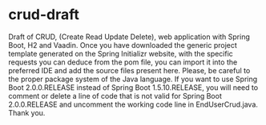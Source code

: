 # crud-draft
Draft of CRUD, (Create Read Update Delete), web application with Spring Boot, H2 and Vaadin.
Once you have downloaded the generic project template generated on the Spring Initializr website, 
with the specific requests you can deduce from the pom file, 
you can import it into the preferred IDE and add the source files present here. 
Please, be careful to the proper package system of the Java language. 
If you want to use Spring Boot 2.0.0.RELEASE instead of Spring Boot 1.5.10.RELEASE, 
you will need to comment or delete a line of code that is not valid for Spring Boot 2.0.0.RELEASE 
and uncomment the working code line in EndUserCrud.java. 
Thank you.
